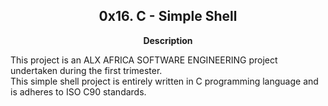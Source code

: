 <h2 align="center"> 0x16. C - Simple Shell </h2>
<p align="center"><strong> Description </strong></p>
<p> This project is an ALX AFRICA SOFTWARE ENGINEERING project undertaken during the first trimester.
</br>
This simple shell project is entirely written in C programming language and is adheres to ISO C90 standards.
</p>
